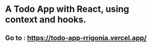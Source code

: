 # A Todo App with React, using context and hooks.
## Go to : https://todo-app-rrigonia.vercel.app/


